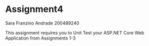 # Assignment4

Sara Franzino Andrade 200489240

This assignment requires you to Unit Test your ASP.NET Core Web Application from 
Assignments 1-3
